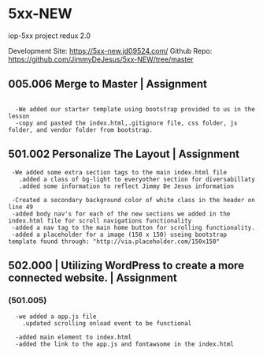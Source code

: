 # 5xx-NEW
iop-5xx project redux 2.0

Development Site: https://5xx-new.jd09524.com/
Github Repo: https://github.com/JimmyDeJesus/5xx-NEW/tree/master

## 005.006 Merge to Master | Assignment
~~~~~~~~~~~~~~~~~~~~~~~~~~~~~~~~~~~~~~~~~~~~~~~~~~~~~~~~~~~~~~~~~~~~~~~~~~~~~~~~~~~~~~~~~~~~~~~~~~~~~~~~~~~~~~~~~~

  -We added our starter template using bootstrap provided to us in the lesson
  -copy and pasted the index.html,.gitignore file, css folder, js folder, and vendor folder from bootstrap.
~~~~~~~~~~~~~~~~~~~~~~~~~~~~~~~~~~~~~~~~~~~~~~~~~~~~~~~~~~~~~~~~~~~~~~~~~~~~~~~~~~~~~~~~~~~~~~~~~~~~~~~~~~~~~~~~~~

## 501.002 Personalize The Layout | Assignment
 ~~~~~~~~~~~~~~~~~~~~~~~~~~~~~~~~~~~~~~~~~~~~~~~~~~~~~~~~~~~~~~~~~~~~~~~~~~~~~~~~~~~~~~~~~~~~~~~~~~~~~~~~~~~~~~~~~~
  -We added some extra section tags to the main index.html file
    .added a class of bg-light to everyother section for diversabillaty
    .added some information to reflect Jimmy De Jesus information

  -Created a secondary background color of white class in the header on line 49
  -added body nav's for each of the new sections we added in the index.html file for scroll navigations functionality
  -added a nav tag to the main home button for scrolling functionality.
  -added a placeholder for a image (150 x 150) useing bootstrap template found through: "http://via.placeholder.com/150x150"
~~~~~~~~~~~~~~~~~~~~~~~~~~~~~~~~~~~~~~~~~~~~~~~~~~~~~~~~~~~~~~~~~~~~~~~~~~~~~~~~~~~~~~~~~~~~~~~~~~~~~~~~~~~~~~~~~~

## 502.000 | Utilizing WordPress to create a more connected     website. | Assignment
### (501.005)
~~~~~~~~~~~~~~~~~~~~~~~~~~~~~~~~~~~~~~~~~~~~~~~~~~~~~~~~~~~~~~~~~~~~~~~~~~~~~~~~~~~~~~~~~~~~~~~~~~~~~~~~~~~~~~~~~~
  -we added a app.js file
    .updated scrolling onload event to be functional

  -added main element to index.html  
  -added the link to the app.js and fontawsome in the index.html
~~~~~~~~~~~~~~~~~~~~~~~~~~~~~~~~~~~~~~~~~~~~~~~~~~~~~~~~~~~~~~~~~~~~~~~~~~~~~~~~~~~~~~~~~~~~~~~~~~~~~~~~~~~~~~~~~~
